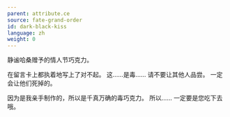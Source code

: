 ```yaml
---
parent: attribute.ce
source: fate-grand-order
id: dark-black-kiss
language: zh
weight: 0
---
```


静谧哈桑赠予的情人节巧克力。

在留言卡上都执着地写上了对不起。
这……是毒……
请不要让其他人品尝。
一定会让他们死掉的。

因为是我亲手制作的，所以是千真万确的毒巧克力。
所以……
一定要是您吃下去哦。
